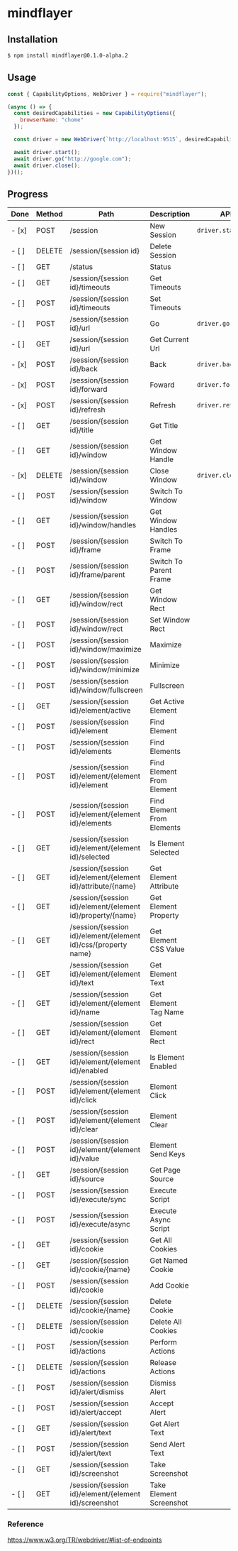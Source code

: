 # mindflayer

## Installation

```bash
$ npm install mindflayer@0.1.0-alpha.2
```

## Usage

```javascript
const { CapabilityOptions, WebDriver } = require("mindflayer");

(async () => {
  const desiredCapabilities = new CapabilityOptions({
    browserName: "chome"
  });

  const driver = new WebDriver(`http://localhost:9515`, desiredCapabilities);

  await driver.start();
  await driver.go("http://google.com");
  await driver.close();
})();
```

## Progress

| Done  | Method | Path                                                           | Description                | API                |
| ----- | ------ | -------------------------------------------------------------- | -------------------------- | ------------------ |
| - [x] | POST   | /session                                                       | New Session                | `driver.start()`   |
| - [ ] | DELETE | /session/{session id}                                          | Delete Session             |
| - [ ] | GET    | /status                                                        | Status                     |
| - [ ] | GET    | /session/{session id}/timeouts                                 | Get Timeouts               |
| - [ ] | POST   | /session/{session id}/timeouts                                 | Set Timeouts               |
| - [ ] | POST   | /session/{session id}/url                                      | Go                         | `driver.go(url)`   |
| - [ ] | GET    | /session/{session id}/url                                      | Get Current Url            |
| - [x] | POST   | /session/{session id}/back                                     | Back                       | `driver.back()`    |
| - [x] | POST   | /session/{session id}/forward                                  | Foward                     | `driver.forward()` |
| - [x] | POST   | /session/{session id}/refresh                                  | Refresh                    | `driver.refresh()` |
| - [ ] | GET    | /session/{session id}/title                                    | Get Title                  |
| - [ ] | GET    | /session/{session id}/window                                   | Get Window Handle          |
| - [x] | DELETE | /session/{session id}/window                                   | Close Window               | `driver.close()`   |
| - [ ] | POST   | /session/{session id}/window                                   | Switch To Window           |
| - [ ] | GET    | /session/{session id}/window/handles                           | Get Window Handles         |
| - [ ] | POST   | /session/{session id}/frame                                    | Switch To Frame            |
| - [ ] | POST   | /session/{session id}/frame/parent                             | Switch To Parent Frame     |
| - [ ] | GET    | /session/{session id}/window/rect                              | Get Window Rect            |
| - [ ] | POST   | /session/{session id}/window/rect                              | Set Window Rect            |
| - [ ] | POST   | /session/{session id}/window/maximize                          | Maximize                   |
| - [ ] | POST   | /session/{session id}/window/minimize                          | Minimize                   |
| - [ ] | POST   | /session/{session id}/window/fullscreen                        | Fullscreen                 |
| - [ ] | GET    | /session/{session id}/element/active                           | Get Active Element         |
| - [ ] | POST   | /session/{session id}/element                                  | Find Element               |
| - [ ] | POST   | /session/{session id}/elements                                 | Find Elements              |
| - [ ] | POST   | /session/{session id}/element/{element id}/element             | Find Element From Element  |
| - [ ] | POST   | /session/{session id}/element/{element id}/elements            | Find Element From Elements |
| - [ ] | GET    | /session/{session id}/element/{element id}/selected            | Is Element Selected        |
| - [ ] | GET    | /session/{session id}/element/{element id}/attribute/{name}    | Get Element Attribute      |
| - [ ] | GET    | /session/{session id}/element/{element id}/property/{name}     | Get Element Property       |
| - [ ] | GET    | /session/{session id}/element/{element id}/css/{property name} | Get Element CSS Value      |
| - [ ] | GET    | /session/{session id}/element/{element id}/text                | Get Element Text           |
| - [ ] | GET    | /session/{session id}/element/{element id}/name                | Get Element Tag Name       |
| - [ ] | GET    | /session/{session id}/element/{element id}/rect                | Get Element Rect           |
| - [ ] | GET    | /session/{session id}/element/{element id}/enabled             | Is Element Enabled         |
| - [ ] | POST   | /session/{session id}/element/{element id}/click               | Element Click              |
| - [ ] | POST   | /session/{session id}/element/{element id}/clear               | Element Clear              |
| - [ ] | POST   | /session/{session id}/element/{element id}/value               | Element Send Keys          |
| - [ ] | GET    | /session/{session id}/source                                   | Get Page Source            |
| - [ ] | POST   | /session/{session id}/execute/sync                             | Execute Script             |
| - [ ] | POST   | /session/{session id}/execute/async                            | Execute Async Script       |
| - [ ] | GET    | /session/{session id}/cookie                                   | Get All Cookies            |
| - [ ] | GET    | /session/{session id}/cookie/{name}                            | Get Named Cookie           |
| - [ ] | POST   | /session/{session id}/cookie                                   | Add Cookie                 |
| - [ ] | DELETE | /session/{session id}/cookie/{name}                            | Delete Cookie              |
| - [ ] | DELETE | /session/{session id)/cookie                                   | Delete All Cookies         |
| - [ ] | POST   | /session/{session id}/actions                                  | Perform Actions            |
| - [ ] | DELETE | /session/{session id}/actions                                  | Release Actions            |
| - [ ] | POST   | /session/{session id}/alert/dismiss                            | Dismiss Alert              |
| - [ ] | POST   | /session/{session id}/alert/accept                             | Accept Alert               |
| - [ ] | GET    | /session/{session id}/alert/text                               | Get Alert Text             |
| - [ ] | POST   | /session/{session id}/alert/text                               | Send Alert Text            |
| - [ ] | GET    | /session/{session id}/screenshot                               | Take Screenshot            |
| - [ ] | GET    | /session/{session id}/element/{element id}/screenshot          | Take Element Screenshot    |

### Reference

https://www.w3.org/TR/webdriver/#list-of-endpoints
